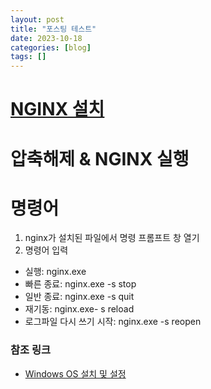 ```yaml
---
layout: post
title: "포스팅 테스트"
date: 2023-10-18
categories: [blog]
tags: []
---
```


# [NGINX 설치](http://nginx.org/en/download.html)
# 압축해제 & NGINX 실행

# 명령어
1. nginx가 설치된 파일에서 명령 프롬프트 창 열기
2. 명령어 입력

- 실행: nginx.exe
- 빠른 종료: nginx.exe -s stop
- 일반 종료: nginx.exe -s quit
- 재기동: nginx.exe- s reload
- 로그파일 다시 쓰기 시작: nginx.exe -s reopen

### 참조 링크
- [Windows OS 설치 및 설정](https://blog.opendocs.co.kr/?p=588)